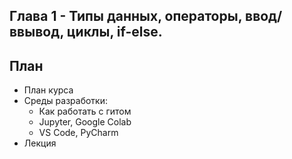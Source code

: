 ## Глава 1 - Типы данных, операторы, ввод/ввывод, циклы, if-else.

## План
- План курса
- Среды разработки:
    - Как работать с гитом
    - Jupyter, Google Colab
    - VS Code, PyCharm
- Лекция
